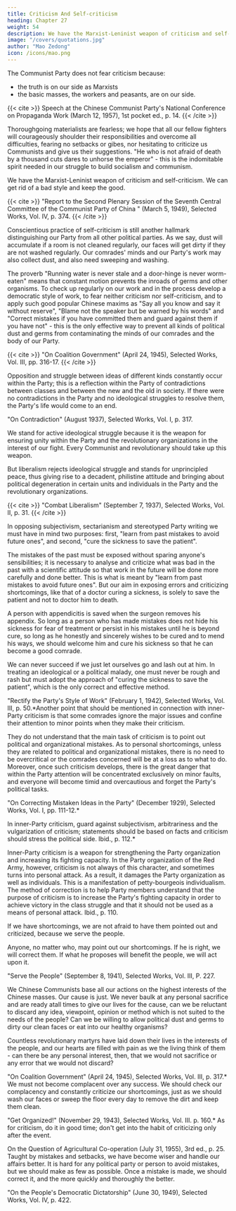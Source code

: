 ```yaml
---
title: Criticism And Self-criticism
heading: Chapter 27
weight: 54
description: We have the Marxist-Leninist weapon of criticism and self-criticism.
image: "/covers/quotations.jpg"
author: "Mao Zedong"
icon: /icons/mao.png
---
```



The Communist Party does not fear criticism because:
- the truth is on our side as Marxists
- the basic masses, the workers and peasants, are on our side.

{{< cite >}}
Speech at the Chinese Communist Party's National Conference on Propaganda Work
(March 12, 1957), 1st pocket ed., p. 14.
{{< /cite >}}


Thoroughgoing materialists are fearless; we hope that all our fellow fighters will courageously shoulder their responsibilities and overcome all difficulties, fearing no setbacks or gibes, nor hesitating to criticize us Communists and give us their suggestions. "He who is not afraid of death by a thousand cuts dares to unhorse the emperor" - this is the indomitable spirit needed in our struggle to build socialism and communism.


We have the Marxist-Leninist weapon of criticism and self-criticism. We can get rid of a bad style and keep the good.

{{< cite >}}
"Report to the Second Plenary Session of the Seventh Central Committee of the Communist Party of China " (March 5, 1949), Selected Works, Vol. IV, p. 374.
{{< /cite >}}

Conscientious practice of self-criticism is still another hallmark distinguishing our Party from all other political parties. As we say, dust will accumulate if a room is not cleaned regularly, our faces will get dirty if they are not washed regularly. Our comrades' minds and our Party's work may also collect dust, and also need sweeping and washing. 

The proverb "Running water is never stale and a door-hinge is never worm-eaten" means that
constant motion prevents the inroads of germs and other organisms. To check up regularly on our work and in the process develop a democratic style of work, to fear neither criticism nor self-criticism, and to apply such good popular Chinese maxims as "Say all you know and say it without reserve", "Blame not the speaker but be warned by his words" and "Correct mistakes if
you have committed them and guard against them if you have not" - this is
the only effective way to prevent all kinds of political dust and germs from
contaminating the minds of our comrades and the body of our Party.

{{< cite >}}
"On Coalition Government" (April 24, 1945), Selected Works, Vol. III, pp. 316-17.
{{< /cite >}}

Opposition and struggle between ideas of different kinds constantly occur within the Party; this is a reflection within the Party of contradictions between classes and between the new and the old in society. If there were no contradictions in the Party and no ideological struggles to resolve them, the Party's life would come to an end.

"On Contradiction" (August 1937), Selected Works, Vol. I, p. 317.

We stand for active ideological struggle because it is the weapon for ensuring unity within the Party and the revolutionary organizations in the interest of our fight. Every Communist and revolutionary should take up this weapon. 

But liberalism rejects ideological struggle and stands for unprincipled peace, thus giving rise to a decadent, philistine attitude and bringing about political degeneration in certain units and individuals in the Party and the revolutionary organizations.

{{< cite >}}
"Combat Liberalism" (September 7, 1937), Selected Works, Vol. II, p. 31.
{{< /cite >}}

In opposing subjectivism, sectarianism and stereotyped Party writing we must have in mind two purposes: first, "learn from past mistakes to avoid future ones", and second, "cure the sickness to save the patient". 

The mistakes of the past must be exposed without sparing anyone's sensibilities; it is necessary to analyse and criticize what was bad in the past with a scientific attitude so that work in the future will be done more carefully and done better. This is what is meant by "learn from past mistakes to avoid future ones". But our aim in exposing errors and criticizing shortcomings, like that of a doctor curing a sickness, is solely to save the patient and not to doctor him to death. 

A person with appendicitis is saved when the surgeon removes his appendix. So long as a person who has made mistakes does not hide his sickness for fear of treatment or persist in his mistakes until he is beyond cure, so long as he honestly and sincerely wishes to be cured and to mend his ways, we should welcome him and cure his sickness so that he can become a good comrade. 

We can never succeed if we just let ourselves go and lash out at him. In treating an ideological or a political malady, one must never be rough and rash but must adopt the approach of "curing the sickness to save the patient", which is the only correct and effective method.

"Rectify the Party's Style of Work" (February 1, 1942), Selected Works, Vol. III, p. 50.*Another point that should be mentioned in connection with inner-Party criticism is that some comrades ignore the major issues and confine their attention to minor points when they make their criticism. 

They do not understand that the main task of criticism is to point out political and organizational mistakes. As to personal shortcomings, unless they are related to political and organizational mistakes, there is no need to be overcritical or the comrades concerned will be at a loss as to what to do. Moreover, once such criticism develops, there is the great danger that within the Party attention will be concentrated exclusively on minor faults, and everyone will become timid and overcautious and forget the Party's political tasks.

"On Correcting Mistaken Ideas in the Party" (December 1929), Selected Works, Vol. I,
pp. 111-12.*

In inner-Party criticism, guard against subjectivism, arbitrariness and the vulgarization of criticism; statements should be based on facts and criticism should stress the political side.
Ibid., p. 112.*

Inner-Party criticism is a weapon for strengthening the Party organization and increasing its fighting capacity. In the Party organization of the Red Army, however, criticism is not always of this character, and sometimes turns into personal attack. As a result, it damages the Party organization as well as individuals. This is a manifestation of petty-bourgeois individualism. The method of correction is to help Party members understand that the purpose of criticism is to increase the Party's fighting capacity in order to achieve victory in the class struggle and that it should not be used as a means of personal attack.
Ibid., p. 110.

If we have shortcomings, we are not afraid to have them pointed out and criticized, because we serve the people. 

Anyone, no matter who, may point out our shortcomings. If he is right, we will correct them. If what he proposes will benefit the people, we will act upon it.

"Serve the People" (September 8, 1941), Selected Works, Vol. III, P. 227.


We Chinese Communists base all our actions on the highest interests of the Chinese masses. Our cause is just. We never baulk at any personal sacrifice and are ready atall times to give our lives for the cause, can we be reluctant to discard any idea, viewpoint, opinion or method which is not suited to the needs of the people? Can we be willing to allow political dust and germs to dirty our clean faces or eat into our healthy organisms? 

Countless revolutionary martyrs have laid down their lives in the interests of the people, and our hearts are filled with pain as we the living think of them - can there be any personal
interest, then, that we would not sacrifice or any error that we would not discard?

"On Coalition Government" (April 24, 1945), Selected Works, Vol. III, p. 317.*
We must not become complacent over any success. We should check our complacency and constantly criticize our shortcomings, just as we should wash our faces or sweep the floor every day to remove the dirt and keep them clean.

"Get Organized!" (November 29, 1943), Selected Works, Vol. III. p. 160.*
As for criticism, do it in good time; don't get into the habit of criticizing only
after the event.

On the Question of Agricultural Co-operation (July 31, 1955), 3rd ed., p. 25.
Taught by mistakes and setbacks, we have become wiser and handle our affairs better. It is hard for any political party or person to avoid mistakes, but we should make as few as possible. Once a mistake is made, we should correct it, and the more quickly and thoroughly the better.

"On the People's Democratic Dictatorship" (June 30, 1949), Selected Works, Vol. IV, p. 422.
